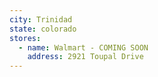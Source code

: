 ```yaml
---
city: Trinidad
state: colorado
stores:
  - name: Walmart - COMING SOON
    address: 2921 Toupal Drive
---
```

